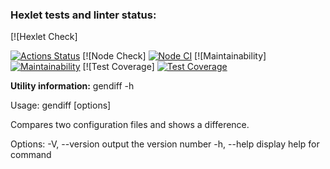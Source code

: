 ### Hexlet tests and linter status:

[![Hexlet Check] <p dir="auto"><a href="https://github.com/MariaKorchagina/frontend-project-lvl2/actions"><img src="https://github.com/MariaKorchagina/frontend-project-lvl2/workflows/hexlet-check/badge.svg" alt="Actions Status" style="max-width: 100%;"></a>
[![Node Check] <a href="https://github.com/MariaKorchagina/frontend-project-lvl2/actions/workflows/nodejs.yml"><img src="https://github.com/MariaKorchagina/frontend-project-lvl2/actions/workflows/nodejs.yml/badge.svg" alt="Node CI" style="max-width: 100%;"></a>
[![Maintainability] <a href="https://codeclimate.com/github/MariaKorchagina/frontend-project-lvl2/maintainability" rel="nofollow"><img src="https://camo.githubusercontent.com/0732419219ae111a2986afa75a914e872bff45ee4015af6f1a78042c179719f8/68747470733a2f2f6170692e636f6465636c696d6174652e636f6d2f76312f6261646765732f35623835386461333838333138636462613862662f6d61696e7461696e6162696c697479" alt="Maintainability" data-canonical-src="https://api.codeclimate.com/v1/badges/5b858da388318cdba8bf/maintainability" style="max-width: 100%;"></a>
[![Test Coverage] <a href="https://codeclimate.com/github/MariaKorchagina/frontend-project-lvl2/test_coverage" rel="nofollow"><img src="https://camo.githubusercontent.com/f350d3cdba1b7c0c4592a087edb15d2eb2e8342e6a6e5b480e9e1dc9916355e4/68747470733a2f2f6170692e636f6465636c696d6174652e636f6d2f76312f6261646765732f35623835386461333838333138636462613862662f746573745f636f766572616765" alt="Test Coverage" data-canonical-src="https://api.codeclimate.com/v1/badges/5b858da388318cdba8bf/test_coverage" style="max-width: 100%;"></a></p>


**Utility information:**
gendiff -h

Usage: gendiff [options] 

Compares two configuration files and shows a difference.

Options:
  -V, --version        output the version number
  -h, --help           display help for command